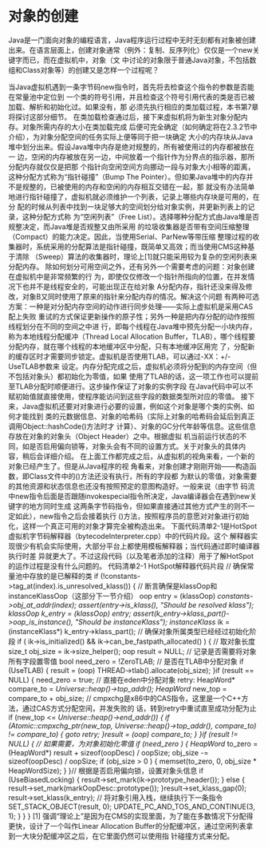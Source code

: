 # 对象的创建
Java是一门面向对象的编程语言，Java程序运行过程中无时无刻都有对象被创建出来。在语言层面上，创建对象通常（例外：复制、反序列化）仅仅是一个new关键字而已，而在虚拟机中，对象（文 中讨论的对象限于普通Java对象，不包括数组和Class对象等）的创建又是怎样一个过程呢？ 

当Java虚拟机遇到一条字节码new指令时，首先将去检查这个指令的参数是否能在常量池中定位到 一个类的符号引用，并且检查这个符号引用代表的类是否已被加载、解析和初始化过。如果没有，那 必须先执行相应的类加载过程，本书第7章将探讨这部分细节。 在类加载检查通过后，接下来虚拟机将为新生对象分配内存。对象所需内存的大小在类加载完成 后便可完全确定（如何确定将在2.3.2节中介绍），为对象分配空间的任务实际上便等同于把一块确定 大小的内存块从Java堆中划分出来。假设Java堆中内存是绝对规整的，所有被使用过的内存都被放在一 边，空闲的内存被放在另一边，中间放着一个指针作为分界点的指示器，那所分配内存就仅仅是把那 个指针向空闲空间方向挪动一段与对象大小相等的距离，这种分配方式称为“指针碰撞”（Bump The Pointer）。但如果Java堆中的内存并不是规整的，已被使用的内存和空闲的内存相互交错在一起，那 就没有办法简单地进行指针碰撞了，虚拟机就必须维护一个列表，记录上哪些内存块是可用的，在分 配的时候从列表中找到一块足够大的空间划分给对象实例，并更新列表上的记录，这种分配方式称 为“空闲列表”（Free List）。选择哪种分配方式由Java堆是否规整决定，而Java堆是否规整又由所采用 的垃圾收集器是否带有空间压缩整理（Compact）的能力决定。因此，当使用Serial、ParNew等带压缩 整理过程的收集器时，系统采用的分配算法是指针碰撞，既简单又高效；而当使用CMS这种基于清除 （Sweep）算法的收集器时，理论上[1]就只能采用较为复杂的空闲列表来分配内存。 除如何划分可用空间之外，还有另外一个需要考虑的问题：对象创建在虚拟机中是非常频繁的行 为，即使仅仅修改一个指针所指向的位置，在并发情况下也并不是线程安全的，可能出现正在给对象 A分配内存，指针还没来得及修改，对象B又同时使用了原来的指针来分配内存的情况。解决这个问题 有两种可选方案：一种是对分配内存空间的动作进行同步处理——实际上虚拟机是采用CAS配上失败 重试的方式保证更新操作的原子性；另外一种是把内存分配的动作按照线程划分在不同的空间之中进 行，即每个线程在Java堆中预先分配一小块内存，称为本地线程分配缓冲（Thread Local Allocation Buffer，TLAB），哪个线程要分配内存，就在哪个线程的本地缓冲区中分配，只有本地缓冲区用完 了，分配新的缓存区时才需要同步锁定。虚拟机是否使用TLAB，可以通过-XX：+/-UseTLAB参数来 设定。内存分配完成之后，虚拟机必须将分配到的内存空间（但不包括对象头）都初始化为零值，如果 使用了TLAB的话，这一项工作也可以提前至TLAB分配时顺便进行。这步操作保证了对象的实例字段 在Java代码中可以不赋初始值就直接使用，使程序能访问到这些字段的数据类型所对应的零值。 接下来，Java虚拟机还要对对象进行必要的设置，例如这个对象是哪个类的实例、如何才能找到 类的元数据信息、对象的哈希码（实际上对象的哈希码会延后到真正调用Object::hashCode()方法时才 计算）、对象的GC分代年龄等信息。这些信息存放在对象的对象头（Object Header）之中。根据虚拟 机当前运行状态的不同，如是否启用偏向锁等，对象头会有不同的设置方式。关于对象头的具体内 容，稍后会详细介绍。
在上面工作都完成之后，从虚拟机的视角来看，一个新的对象已经产生了。但是从Java程序的视 角看来，对象创建才刚刚开始——构造函数，即Class文件中的<init>()方法还没有执行，所有的字段都 为默认的零值，对象需要的其他资源和状态信息也还没有按照预定的意图构造好。一般来说（由字节 码流中new指令后面是否跟随invokespecial指令所决定，Java编译器会在遇到new关键字的地方同时生成 这两条字节码指令，但如果直接通过其他方式产生的则不一定如此），new指令之后会接着执行<init> ()方法，按照程序员的意愿对对象进行初始化，这样一个真正可用的对象才算完全被构造出来。 下面代码清单2-1是HotSpot虚拟机字节码解释器（bytecodeInterpreter.cpp）中的代码片段。这个 解释器实现很少有机会实际使用，大部分平台上都使用模板解释器；当代码通过即时编译器执行时差 异就更大了。不过这段代码（以及笔者添加的注释）用于了解HotSpot的运作过程是没有什么问题的。 代码清单2-1 HotSpot解释器代码片段 // 确保常量池中存放的是已解释的类 if (!constants->tag_at(index).is_unresolved_klass()) { // 断言确保是klassOop和instanceKlassOop（这部分下一节介绍） oop entry = (klassOop) *constants->obj_at_addr(index); assert(entry->is_klass(), "Should be resolved klass"); klassOop k_entry = (klassOop) entry; assert(k_entry->klass_part()->oop_is_instance(), "Should be instanceKlass"); instanceKlass* ik = (instanceKlass*) k_entry->klass_part(); // 确保对象所属类型已经经过初始化阶段 if ( ik->is_initialized() && ik->can_be_fastpath_allocated() ) { // 取对象长度 size_t obj_size = ik->size_helper(); oop result = NULL; // 记录是否需要将对象所有字段置零值 bool need_zero = !ZeroTLAB; // 是否在TLAB中分配对象 if (UseTLAB) { result = (oop) THREAD->tlab().allocate(obj_size); }if (result == NULL) { need_zero = true; // 直接在eden中分配对象 retry: HeapWord* compare_to = *Universe::heap()->top_addr(); HeapWord* new_top = compare_to + obj_size; // cmpxchg是x86中的CAS指令，这里是一个C++方法，通过CAS方式分配空间，并发失败的 话，转到retry中重试直至成功分配为止 if (new_top <= *Universe::heap()->end_addr()) { if (Atomic::cmpxchg_ptr(new_top, Universe::heap()->top_addr(), compare_to) != compare_to) { goto retry; }result = (oop) compare_to; } }if (result != NULL) { // 如果需要，为对象初始化零值 if (need_zero ) { HeapWord* to_zero = (HeapWord*) result + sizeof(oopDesc) / oopSize; obj_size -= sizeof(oopDesc) / oopSize; if (obj_size > 0 ) { memset(to_zero, 0, obj_size * HeapWordSize); } }// 根据是否启用偏向锁，设置对象头信息 if (UseBiasedLocking) { result->set_mark(ik->prototype_header()); } else { result->set_mark(markOopDesc::prototype()); }result->set_klass_gap(0); result->set_klass(k_entry); // 将对象引用入栈，继续执行下一条指令 SET_STACK_OBJECT(result, 0);
UPDATE_PC_AND_TOS_AND_CONTINUE(3, 1); } } } [1] 强调“理论上”是因为在CMS的实现里面，为了能在多数情况下分配得更快，设计了一个叫作Linear Allocation Buffer的分配缓冲区，通过空闲列表拿到一大块分配缓冲区之后，在它里面仍然可以使用指 针碰撞方式来分配。